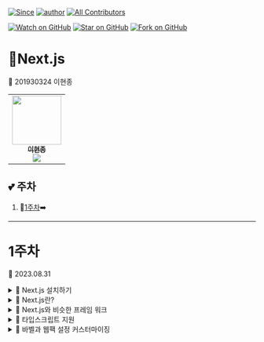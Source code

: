 [![Since](https://img.shields.io/badge/since-2023.08.31-333333.svg?style=flat-square)](https://github.com/Brem0827/Tech-Stack)
[![author](https://img.shields.io/badge/author-Brem0827-0066FF.svg?style=flat-square)](https://github.com/Brem0827/Tech-Stack)
[![All Contributors](https://img.shields.io/badge/all_contributors-2-orange.svg?style=flat-square)](#Tech-Stack)

[![Watch on GitHub](https://img.shields.io/github/watchers/Brem0827/Tech-Stack.svg?style=social)](https://github.com/Brem0827/Tech-Stack/watchers)
[![Star on GitHub](https://img.shields.io/github/stars/Brem0827/Tech-Stack.svg?style=social)](https://github.com/Brem0827/Tech-Stack/stargazers)
[![Fork on GitHub](https://img.shields.io/github/forks/Brem0827/Tech-Stack.svg?style=social)](https://github.com/Brem0827/Tech-Stack/network/members)

# 🏃Next.js
📔 201930324 이현종

<table align="center">
    <tr>
        <td align="center">
	    <a href="https://github.com/Brem0827">
	    	<img src="https://avatars.githubusercontent.com/u/62270266?v=4?s=100" width="100px;" alt=""/>
				<br/>
					<sub>
					<b>이현종</b>
				<br/>
	    	<img src="https://us-central1-progress-markdown.cloudfunctions.net/progress/100"/>
	        </sub>
	    </a>
	</td>
    </tr>
</table>

💕 주차
---
1. 💭[1주차](#1주차)➡️

---
# 1주차

🔋 2023.08.31

<details><summary>💬 Next.js 설치하기 </summary>

`npx create-next-app <app-name>`
- 필요한 의존성 패키지들이 설치되고 몇 개의 기본 페이지 생성

`npx create-next-app <app-name> --use-npm`
- Next.js Github 저장소에서 원하는 보일러플레이트 코드를 다운로드해서 세 Next.js 프로젝트를 시작

`npx create-next-app <app-name> --example with-docker`
- 웹사이트에서 코드를 다운로드 한 다음 필요한 의존성 패키지들을 설치
- 다운로드 한 파일을 수정하거나 커스터마이징하는 방법으로 개발 시작 가능

</details>

<details><summary>💬 Next.js란? </summary>

  * 리액트의 가장 큰 문제점인 기본적으로 클라이언트 사이드에서만 작동한다는 문제를 해결하기 위해 많은 개발자들이 웹 애플리케이션을 서버에서 미리 렌더링해두는 방법을 연구하기 시작했습니다.

  * 서버 사이드 렌더링을 사용할 수 있다면 리액트 앱을 순수한 HTML 페이지로 미리 렌더링해둔 다음 브라우저가 이를 다운로드하여 즉각 화면에 표시하고, 클라이언트에서 자바스크립트 번들을 다 받으면 사용자가 우베 앱과 상호작용을 할 수 있게 됩니다.

  * 이러한 연구 결과로 Vercel이 Next.js를 만들었습니다.

  * Next.js는 첫 릴리스부터 리액트가 제공하지 않는 다양한 기능을 제공하면서 리액트 웹 앱 개발 분야의 판도를 뒤흔들어 놓았습니다.

  * Next.js는 다음과 같은 기능을 제공합니다.

  - 정적 사이트 생성

  - 증분 정적 콘텐츠 생성

  - 타입스크립트에 대한 기본 지원

  - 자동 폴리필 사용

  - 이미지 최적화

  - 웹 애플리케이션의 국제화 지원

  - 성능 분석

</details>

<details><summary>💬 Next.js와 비슷한 프레임 워크 </summary>

  * `Gatsby`

  * Gatsby는 Next.js대신 사용할 수 있는 유명한 프레임워크입니다.

  * 특히 정적 웹 사이트를 만들 수 있는 프레임워크를 찾는다면 더할 나위없이 좋은 선택 입니다.

  * Next.js와 달리 Gatsby는 정적 사이트 생성만 지원합니다.

  * 모든 페이지를 빌드 시점에 미리 렌더링해서 정적 콘텐츠 형태로 만들기 때문에 어떤 콘텐츠 전송 네트워크로도 제공할 수 있습니다.

  * 데이터에 따라 동적으로 변하는 복잡한 웹 사이트는 만들 수 없습니다.

  * `Razzle`

  * Razzle은 Next.js만큼 유명하지는 않지만 서버 사이드 렌더링이 가능한 자바스크립트 애플리케이션을 만들 수 있습니다.

  * Razzle의 핵심은 create-react-app 도구를 쉽게 사용하면서도 서버와 클라이언트의 복잡한 애플리케이션 설정들을 추상화하고 단순하게 만들 수 있다는 점 입니다.

  * Next.js나 다른 프레임워크 대신 Razzle을 썼을 떄의 가장 큰 장점은 사용할 프레임워크에 대한 지식이 없어도 된다는 점 입니다.

  * `Nuxt.js`

  * 뷰를 사용한 웹 애플리케이션 개발에서 리액트의 Next.js에 해당하는 것은 Nuxt.js입니다.

  * 서버 사이드 렌더링, 정적 사이트 생성, 프로그레시브 웹 앱관리 등과 같은 기능을 제공하면서도 성능, SEO, 개발 속도 등에서 별다른 차이가 나지 않습니다.

  * Nuxt.js나 Next.js 모두 같은 목표를 갖는 프레임워크지만 Nuxt.js는 좀 더 많은 설정을 필요로 합니다.

  * Nuxt.js 설정 파일에서는 레이아웃, 전역 플러그인과 컴포넌트, 라우트 등을 지정할 수 있습니다.

  * `Angular Universal`

  * 앵귤러는 서버에서 자바스크립트 코드를 실행하고 렌더링 하는 기능을 제공하고자 Angular Universal을 세상에 선보였습니다.

  * 정적 사이트 생성과 서버 사이드 렌더링을 지원하지만 Nuxt.js나 Next.js와 다른 점은 가장 큰 소프트웨어 회사인 구글에서 만들었다는 점 입니다.

</details>

<details><summary>💬 타입스크립트 지원 </summary>

- Next.js는 타입스크립트로 작성된 프레임워크라서 태생적으로 고품질의 타입 정의를 지원합니다.

- tsconfig.json 파일은 아무 내용도 없는 빈 파일이지만 패키지들을 설치하고 나면 Next.js는 기본 설정 내용을 이 파일에 기록합니다.

- 필요한 경우 이 파일의 내용을 수정해서 타입스크립트 설정을 바꿀수 있지만 Next.js가 바벨의 `@babel/plugin-transform-typescript`를 사용하여 설정 파일을 관리하기 때문에 다음 주의사항을 숙지해야 합니다.

`@babel/plugin-transform-typescript 플러그인은 타입스크립트에서 자주 사용하는 const enum을 지원하지 않습니다. const enum을 사용하고 싶다면 바벨 설정에 babel-plugin-const-enum을 추가해야 합니다.`

`export =와 import = 구문은 사용할 수 없습니다. 두 가지 모두 ECMAScript 코드로 컴파일할 수 없기 때문입니다. babel-plugin-replacets-export-assignment를 설치하거나 import x, {y} from 'same-package' 또는 export default x와 같은 올바른 ECMAScript 구문으로 바꾸어야 합니다.`

- Next.js는 프로젝트 최상위 디렉터리에 next-env.d.ts 파일도 만듭니다.

- 이 파일은 마음대로 수정해도 되지만 지워서는 안됩니다.

</details>

<details><summary>💬 바벨과 웹팩 설정 커스터마이징 </summary>

- 타입스크립트 설정 부분에서도 설명 했듯이 `바벨`이나 `웹팩`설정을 커스터마이징 할 수 있습니다.

- 바벨 설정을 커스터마이징하는 이유는 여러 가지입니다.

- 바벨은 자바스크립트 트랜스컴파일러이며, 최신 자바스크립트 코드를 하위 호환성을 보장하는 스크립트 코드로 변환하는 일을 주로 담당합니다.

- 하위 호환성이 보장된다면 어떤 웹 브라우저에서든 자바스크립트 코드를 실행할 수 있습니다.

- Next.js 앱 개발시 타입스크립트를 주 언어로 쓰고 싶다면 타입스크립트 전용 플러그인을 바벨 설정에 추가하면 됩니다.

- 개발하다 보면 바벨과 마찬가지로 기본 웹팩 설정을 커스터마이징해야 하는 경우도 생깁니다.

- 바벨의 최신 자바스크립트 코드를 받아서 하위 호환성을 보장하는 코드로 바꾸어준다면 웹팩은 특정 라이브러리, 페이지, 기능에 대해 컴파일된 코드를 전부 포함하는 번들을 만들어 줍니다.

- 웹팩 설정을 추가하면 나중에 Next.js의 기본 설정과 합쳐집니다.

- 기본 설정을 지우거나 직접 바꾸는 것은 좋지 않습니다.

- 기본 설정은 그대로 두고 추가로 설정값을 확장하거나 덮어쓰는 것이 훨씬 좋습니다.

</details>